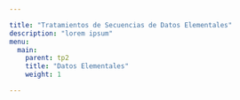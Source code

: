 ```yaml
---

title: "Tratamientos de Secuencias de Datos Elementales"
description: "lorem ipsum"
menu:
  main:
    parent: tp2
    title: "Datos Elementales"
    weight: 1

---
```


